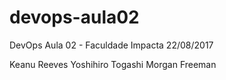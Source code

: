 # devops-aula02
DevOps Aula 02 - Faculdade Impacta 22/08/2017

Keanu Reeves
Yoshihiro Togashi
Morgan Freeman

